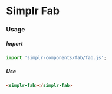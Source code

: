 # Simplr Fab

### Usage

##### Import
```js
import 'simplr-components/fab/fab.js';
```

##### Use
```html
<simplr-fab></simplr-fab>
```
